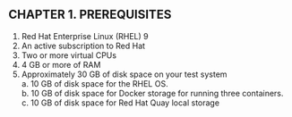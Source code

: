 ## CHAPTER 1. PREREQUISITES 
1. Red Hat Enterprise Linux (RHEL) 9
2. An active subscription to Red Hat
3. Two or more virtual CPUs
4. 4 GB or more of RAM
5. Approximately 30 GB of disk space on your test system
   <br/>    a. 10 GB of disk space for the RHEL OS.
   <br/>    b. 10 GB of disk space for Docker storage for running three containers.
   <br/>    c. 10 GB of disk space for Red Hat Quay local storage
